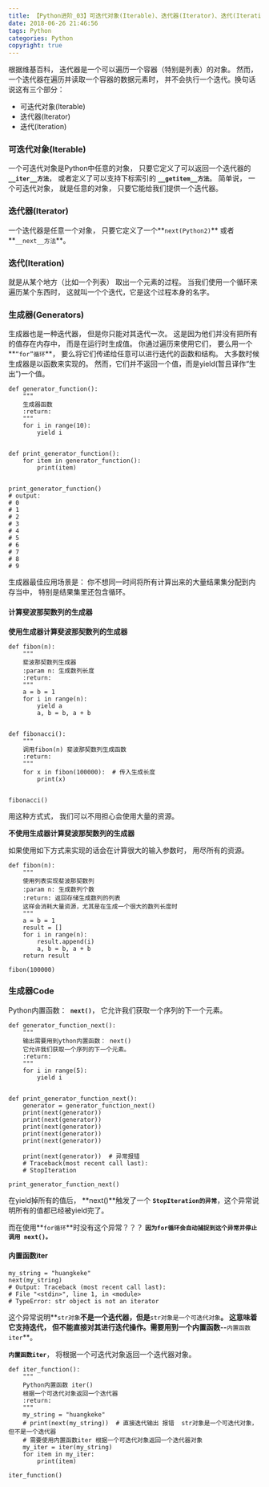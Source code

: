 ```yaml
---
title: 【Python进阶_03】可迭代对象(Iterable)、迭代器(Iterator)、迭代(Iteration)、生成器(Generators)
date: 2018-06-26 21:46:56
tags: Python
categories: Python
copyright: true
---
```


根据维基百科， 迭代器是一个可以遍历一个容器（特别是列表）的对象。 然而，一个迭代器在遍历并读取一个容器的数据元素时， 并不会执行一个迭代。换句话说这有三个部分：
- 可迭代对象(Iterable)
- 迭代器(Iterator)
- 迭代(Iteration)

<!--more-->

### 可迭代对象(Iterable)
一个可迭代对象是Python中任意的对象， 只要它定义了可以返回一个迭代器的 **`__iter__方法`**， 或者定义了可以支持下标索引的 **`__getitem__方法`**。 简单说， 一个可迭代对象， 就是任意的对象， 只要它能给我们提供一个迭代器。

### 迭代器(Iterator)
一个迭代器是任意一个对象， 只要它定义了一个**`next(Python2)`** 或者**`__next__方法`**。

### 迭代(Iteration)
就是从某个地方（比如一个列表） 取出一个元素的过程。 当我们使用一个循环来遍历某个东西时， 这就叫一个个迭代，它是这个过程本身的名字。 

### 生成器(Generators)
生成器也是一种迭代器， 但是你只能对其迭代一次。 这是因为他们并没有把所有的值存在内存中， 而是在运行时生成值。 你通过遍历来使用它们， 要么用一个**`“for”循环`**， 要么将它们传递给任意可以进行迭代的函数和结构。 大多数时候生成器是以函数来实现的。 然而，它们并不返回一个值，而是yield(暂且译作“生出”)一个值。 

```
def generator_function():
    """
    生成器函数
    :return:
    """
    for i in range(10):
        yield i


def print_generator_function():
    for item in generator_function():
        print(item)


print_generator_function()
# output:
# 0
# 1
# 2
# 3
# 4
# 5
# 6
# 7
# 8
# 9
```

生成器最佳应用场景是： 你不想同一时间将所有计算出来的大量结果集分配到内存当中， 特别是结果集里还包含循环。

#### 计算斐波那契数列的生成器

**使用生成器计算斐波那契数列的生成器**

```
def fibon(n):
    """
    斐波那契数列生成器
    :param n: 生成数列长度
    :return:
    """
    a = b = 1
    for i in range(n):
        yield a
        a, b = b, a + b


def fibonacci():
    """
    调用fibon(n) 斐波那契数列生成函数
    :return:
    """
    for x in fibon(100000):  # 传入生成长度
        print(x)

        
fibonacci()
```

用这种方式式， 我们可以不用担心会使用大量的资源。

**不使用生成器计算斐波那契数列的生成器**

如果使用如下方式来实现的话会在计算很大的输入参数时， 用尽所有的资源。

```
def fibon(n):
    """
    使用列表实现斐波那契数列
    :param n: 生成数列个数
    :return: 返回存储生成数列的列表
    这样会消耗大量资源，尤其是在生成一个很大的数列长度时
    """
    a = b = 1
    result = []
    for i in range(n):
        result.append(i)
        a, b = b, a + b
    return result

fibon(100000)
```

### 生成器Code 

Python内置函数：**` next()`**， 它允许我们获取一个序列的下一个元素。

```
def generator_function_next():
    """
    输出需要用到ython内置函数： next()
    它允许我们获取一个序列的下一个元素。
    :return:
    """
    for i in range(5):
        yield i


def print_generator_function_next():
    generator = generator_function_next()
    print(next(generator))
    print(next(generator))
    print(next(generator))
    print(next(generator))
    print(next(generator))

    print(next(generator))  # 异常报错
    # Traceback(most recent call last):
    # StopIteration

print_generator_function_next()

```

在yield掉所有的值后， **next()**触发了一个 **`StopIteration的异常`**，这个异常说明所有的值都已经被yield完了。 

而在使用**`for循环`**时没有这个异常？？？ **`因为for循环会自动捕捉到这个异常并停止调用 next()。`**


#### 内置函数iter

```
my_string = "huangkeke"
next(my_string)
# Output: Traceback (most recent call last):
# File "<stdin>", line 1, in <module>
# TypeError: str object is not an iterator
```

这个异常说明**`str对象`**不是一个迭代器，但是**`str对象是一个可迭代对象`**。 这意味着它支持迭代， 但不能直接对其进行迭代操作。需要用到一个内置函数--**`内置函数iter`**。

**`内置函数iter`**， 将根据一个可迭代对象返回一个迭代器对象。

```
def iter_function():
    """
    Python内置函数 iter()
    根据一个可迭代对象返回一个迭代器
    :return:
    """
    my_string = "huangkeke"
    # print(next(my_string))  # 直接迭代输出 报错  str对象是一个可迭代对象，但不是一个迭代器
    # 需要使用内置函数iter 根据一个可迭代对象返回一个迭代器对象
    my_iter = iter(my_string)
    for item in my_iter:
        print(item)

iter_function()

```
